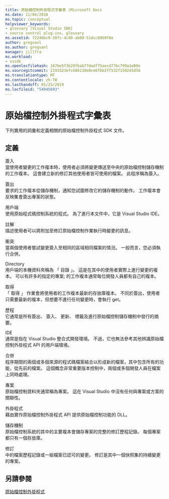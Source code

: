 ```yaml
---
title: 原始檔控制外掛程式字彙表 |Microsoft Docs
ms.date: 11/04/2016
ms.topic: conceptual
helpviewer_keywords:
- glossary [Visual Studio SDK]
- source control plug-ins, glossary
ms.assetid: f224bbc9-38fc-4c80-ab09-51dcc8969f8e
author: gregvanl
ms.author: gregvanl
manager: jillfra
ms.workload:
- vssdk
ms.openlocfilehash: 167be5f3b29fbab77dadf75aecd77bc799a1e89e
ms.sourcegitcommit: 2193323efc608118e0ce6f6b2ff532f158245d56
ms.translationtype: MT
ms.contentlocale: zh-TW
ms.lasthandoff: 01/25/2019
ms.locfileid: "54945693"
---
```

# <a name="source-control-plug-in-glossary"></a>原始檔控制外掛程式字彙表
下列實用的詞彙和定義相關的原始檔控制外掛程式 SDK 文件。  
  
## <a name="definitions"></a>定義  
 簽入  
 當使用者變更的工作複本時，使用者必須將變更傳送至中央的原始檔控制儲存機制的工作複本。 這會建立新的修訂其他使用者皆可使用的檔案。 此程序稱為簽入。  
  
 簽出  
 要求的工作複本從儲存機制，通知您試圖修改它的儲存機制的動作。 工作複本會反映集會簽出專案的狀態。  
  
 用戶端  
 使用原始程式碼控制系統的程式。 為了進行本文件中，它是 Visual Studio IDE。  
  
 註解  
 描述使用者可以將附加至修訂原始檔控制作業執行時變更的訊息。  
  
 衝突  
 當兩個使用者嘗試變更簽入至相同的區域相同檔案的情況。 一般而言，您必須執行合併。  
  
 Directory  
 用戶端的本機資料夾稱為 「 目錄 」。 這是在其中的使用者實際上進行變更的複本。 可以有許多的指定的專案; 的工作複本通常每位開發人員都有自己的複本。  
  
 取得  
 「 取得 」 作業會將使用者的工作複本最新的存放庫複本。 不同於簽出，使用者只需要最新的複本，但想要不進行任何變更時，會執行 get。  
  
 歷程  
 它通常是所有簽出、 簽入、 更新、 標籤及進行原始檔控制儲存機制中發行的摘要。  
  
 IDE  
 通常是指在 Visual Studio 整合式開發環境。 不過，它也無法參考其他辨識原始檔控制外掛程式 API 的用戶端環境。  
  
 合併  
 程序期間的兩個或多個來源的程式碼檔案結合以形成新的檔案，其中包含所有的功能，從先前的檔案。 這個概念非常重要版本控制中，兩個或多個開發人員在檔案上同時處理。  
  
 專案  
 原始檔控制資料夾通常稱為專案。 這在 Visual Studio 中沒有任何與專案或方案的關聯性。  
  
 外掛程式  
 藉由實作原始檔控制外掛程式 API 提供原始檔控制功能的 DLL。  
  
 儲存機制  
 原始檔控制系統的其中的主要複本會儲存專案的完整的修訂歷程記錄。 每個專案都只有一個存放庫。  
  
 修訂  
 中的檔案歷程記錄或一組檔案已認可的變更。 修訂是其中一個快照集的持續變更的專案。  
  
## <a name="see-also"></a>另請參閱  
 [原始檔控制外掛程式](../extensibility/source-control-plug-ins.md)